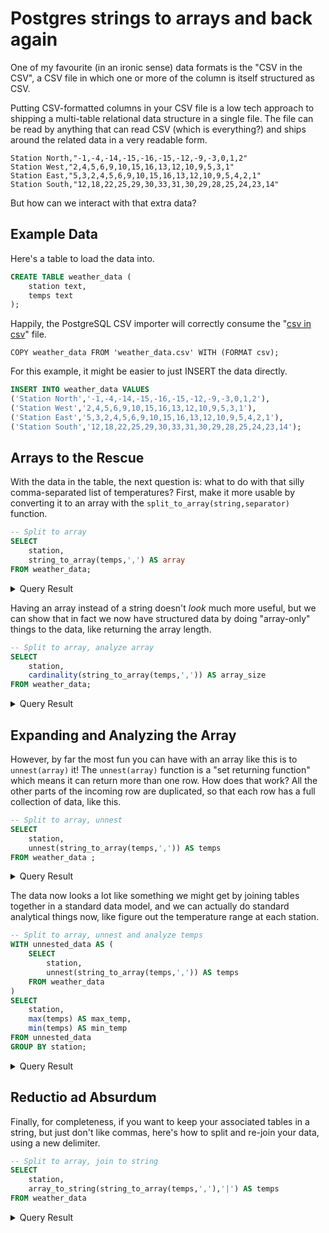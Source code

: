 # Postgres strings to arrays and back again

One of my favourite (in an ironic sense) data formats is the "CSV in the CSV", a CSV file in which one or more of the column is itself structured as CSV. 

Putting CSV-formatted columns in your CSV file is a low tech approach to shipping a multi-table relational data structure in a single file. The file can be read by anything that can read CSV (which is everything?) and ships around the related data in a very readable form. 

```
Station North,"-1,-4,-14,-15,-16,-15,-12,-9,-3,0,1,2"
Station West,"2,4,5,6,9,10,15,16,13,12,10,9,5,3,1"
Station East,"5,3,2,4,5,6,9,10,15,16,13,12,10,9,5,4,2,1"
Station South,"12,18,22,25,29,30,33,31,30,29,28,25,24,23,14"
```

But how can we interact with that extra data?

## Example Data

Here's a table to load the data into.

```sql
CREATE TABLE weather_data (
    station text,
    temps text
);
```

Happily, the PostgreSQL CSV importer will correctly consume the "[csv in csv](weather_data.csv)" file.

```
COPY weather_data FROM 'weather_data.csv' WITH (FORMAT csv);
```

For this example, it might be easier to just INSERT the data directly.

```sql
INSERT INTO weather_data VALUES
('Station North','-1,-4,-14,-15,-16,-15,-12,-9,-3,0,1,2'),
('Station West','2,4,5,6,9,10,15,16,13,12,10,9,5,3,1'),
('Station East','5,3,2,4,5,6,9,10,15,16,13,12,10,9,5,4,2,1'),
('Station South','12,18,22,25,29,30,33,31,30,29,28,25,24,23,14');
```


## Arrays to the Rescue

With the data in the table, the next question is: what to do with that silly comma-separated list of temperatures? First, make it more usable by converting it to an array with the `split_to_array(string,separator)` function.

```sql
-- Split to array
SELECT 
	station,
	string_to_array(temps,',') AS array 
FROM weather_data;
```

<details><summary>Query Result</summary>

```
    station    |                     array                      
---------------+------------------------------------------------
 Station North | {-1,-4,-14,-15,-16,-15,-12,-9,-3,0,1,2}
 Station West  | {2,4,5,6,9,10,15,16,13,12,10,9,5,3,1}
 Station East  | {5,3,2,4,5,6,9,10,15,16,13,12,10,9,5,4,2,1}
 Station South | {12,18,22,25,29,30,33,31,30,29,28,25,24,23,14}
```

</details>

Having an array instead of a string doesn't *look* much more useful, but we can show that in fact we now have structured data by doing "array-only" things to the data, like returning the array length.

```sql
-- Split to array, analyze array
SELECT 
	station,
	cardinality(string_to_array(temps,',')) AS array_size 
FROM weather_data;
```

<details><summary>Query Result</summary>

```
    station    | array_size 
---------------+------------
 Station North |         12
 Station West  |         15
 Station East  |         18
 Station South |         15
```

</details>

## Expanding and Analyzing the Array

However, by far the most fun you can have with an array like this is to `unnest(array)` it! The `unnest(array)` function is a "set returning function" which means it can return more than one row. How does that work? All the other parts of the incoming row are duplicated, so that each row has a full collection of data, like this.

```sql
-- Split to array, unnest
SELECT 
	station,
	unnest(string_to_array(temps,',')) AS temps 
FROM weather_data ;
```

<details><summary>Query Result</summary>

```
    station    | temps 
---------------+-------
 Station North | -1
 Station North | -4
 Station North | -14
 Station North | -15
 Station North | -16
 Station North | -15
 Station North | -12
 Station North | -9
 Station North | -3
 Station North | 0
 Station North | 1
 Station North | 2
 Station West  | 2
 Station West  | 4
 Station West  | 5
 Station West  | 6
 Station West  | 9
 Station West  | 10
 Station West  | 15
 Station West  | 16
 Station West  | 13
 Station West  | 12
 Station West  | 10
 Station West  | 9
 Station West  | 5
 Station West  | 3
 Station West  | 1
 Station East  | 5
 Station East  | 3
 Station East  | 2
 Station East  | 4
 Station East  | 5
 Station East  | 6
 Station East  | 9
 Station East  | 10
 Station East  | 15
 Station East  | 16
 Station East  | 13
 Station East  | 12
 Station East  | 10
 Station East  | 9
 Station East  | 5
 Station East  | 4
 Station East  | 2
 Station East  | 1
 Station South | 12
 Station South | 18
 Station South | 22
 Station South | 25
 Station South | 29
 Station South | 30
 Station South | 33
 Station South | 31
 Station South | 30
 Station South | 29
 Station South | 28
 Station South | 25
 Station South | 24
 Station South | 23
 Station South | 14
```

</details>

The data now looks a lot like something we might get by joining tables together in a standard data model, and we can actually do standard analytical things now, like figure out the temperature range at each station.

```sql
-- Split to array, unnest and analyze temps
WITH unnested_data AS (
	SELECT 
		station,
		unnest(string_to_array(temps,',')) AS temps 
	FROM weather_data
)
SELECT 
	station,
	max(temps) AS max_temp,
	min(temps) AS min_temp 
FROM unnested_data 
GROUP BY station;
```

<details><summary>Query Result</summary>

```
    station    | max_temp | min_temp 
---------------+----------+----------
 Station North | 2        | -1
 Station West  | 9        | 1
 Station East  | 9        | 1
 Station South | 33       | 12
```

</details>

## Reductio ad Absurdum

Finally, for completeness, if you want to keep your associated tables in a string, but just don't like commas, here's how to split and re-join your data, using a new delimiter.

```sql
-- Split to array, join to string
SELECT 
	station,
	array_to_string(string_to_array(temps,','),'|') AS temps 
FROM weather_data
```

<details><summary>Query Result</summary>

```
    station    |                    temps                     
---------------+----------------------------------------------
 Station North | -1|-4|-14|-15|-16|-15|-12|-9|-3|0|1|2
 Station West  | 2|4|5|6|9|10|15|16|13|12|10|9|5|3|1
 Station East  | 5|3|2|4|5|6|9|10|15|16|13|12|10|9|5|4|2|1
 Station South | 12|18|22|25|29|30|33|31|30|29|28|25|24|23|14
```

</details>
